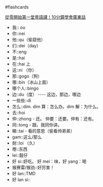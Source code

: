 #flashcards 

[從零開始第一堂粵語課！10分鐘學會廣東話](https://youtu.be/KI5bKz68_Hk) 
- 我:: ou <!--SR:!2023-04-02-11-28,39,250-->
- 你::nei <!--SR:!2023-05-22-01-07,71.2,270-->
- 他::qu（偷窥他） <!--SR:!2023-03-22-13-13,31.1,251-->
- 们::dei（day） <!--SR:!2023-04-02-13-34,39,250-->
- 不::eng <!--SR:!2023-03-27-06-55,35.3,250-->
- 是::hai <!--SR:!2023-05-09-15-13,59,250-->
- 在::hai 上 <!--SR:!2023-03-25-10-21,34,250-->
- 这::ni （你） <!--SR:!2023-03-30-17-07,37,250-->
- 那::gogo（狗） <!--SR:!2023-05-26-17-30,75.2,271-->
- 哪::bin（冰山上面） <!--SR:!2023-03-22-16-03,31,250-->
- 哪个人::bingo <!--SR:!2023-03-24-23-12,33.3,250-->
- 边::du（度） ---- 这边，那边，哪边 <!--SR:!2023-03-26-17-09,33,250-->
- 一些些::di  <!--SR:!2023-03-22-02-01,30.1,251-->
- 怎么::dim.  dim 算：怎么办。dim 解：为什么。 <!--SR:!2023-03-20-05-45,28.8,250-->
- 去::hoi <!--SR:!2023-05-20-23-30,62.1,230-->
- 仲::zhong - 还。   仲要：还要。仲有：还有。 <!--SR:!2023-03-19-23-26,28,250-->
- 同::tong - 跟。我同你讲。 <!--SR:!2023-03-24-23-40,33,250-->
- 睇::tai - 看的意思（偷看帅弟弟） <!--SR:!2023-03-31-17-10,38,250-->
- gam::这么/那么 <!--SR:!2023-03-24-16-01,33,250-->
- 耐::loi （久） <!--SR:!2023-03-30-11-29,36,250-->
- 嘢::东西 <!--SR:!2023-03-27-11-21,35.5,250-->
- lei::靓仔 <!--SR:!2023-04-02-11-29,39,250-->
- 好 si::好吃。   好 mei：味，好 yang：喝 <!--SR:!2023-06-09-07-24,84.7,270-->
- 猴赛雷/猴劲::好厉害！ <!--SR:!2023-06-10-07-40,85.7,270-->
- 好 lan::TMD <!--SR:!2023-03-25-23-40,34,250-->
- 好 lan si:: <!--SR:!2023-03-25-22-03,34,250-->